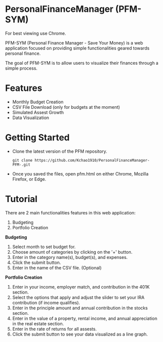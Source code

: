# PersonalFinanceManager (PFM-SYM)

For best viewing use Chrome.

PFM-SYM (Personal Finance Manager - Save Your Money) is a web application focused on providing simple functionalities geared towards personal finance.

The goal of PFM-SYM is to allow users to visualize their finances through a simple process.

# Features
* Monthly Budget Creation
* CSV File Download (only for budgets at the moment)
* Simulated Assest Growth
* Data Visualization

# Getting Started
* Clone the latest version of the PFM repository.<br>
    ```
    git clone https://github.com/Kchao1910/PersonalFinanceManager-PFM-.git
    ```
* Once you saved the files, open pfm.html on either Chrome, Mozilla Firefox, or Edge.

# Tutorial
There are 2 main functionalities features in this web application:<br>

1) Budgeting
2) Portfolio Creation

**Budgeting**
1) Select month to set budget for.
2) Choose amount of categories by clicking on the '+' button.
3) Enter in the category name(s), budget(s), and expenses.
4) Click the submit button.
5) Enter in the name of the CSV file. (Optional)

**Portfolio Creation**

1) Enter in your income, employer match, and contribution in the 401K section.
2) Select the options that apply and adjust the slider to set your IRA contribution (if income qualifies).
3) Enter in the principle amount and annual contribution in the stocks section.
4) Enter in the value of a property, rental income, and annual appreciation in the real estate section.
5) Enter in the rate of returns for all assests.
6) Click the submit button to see your data visualized as a line graph.

